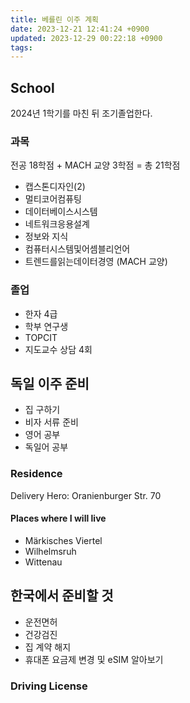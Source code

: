 ```yaml
---
title: 베를린 이주 계획
date: 2023-12-21 12:41:24 +0900
updated: 2023-12-29 00:22:18 +0900
tags: 
---
```


## School

2024년 1학기를 마친 뒤 조기졸업한다.

### 과목

전공 18학점 + MACH 교양 3학점 = 총 21학점

- 캡스톤디자인(2)
- 멀티코어컴퓨팅
- 데이터베이스시스템
- 네트워크응용설계
- 정보와 지식
- 컴퓨터시스템및어셈블리언어
- 트렌드를읽는데이터경영 (MACH 교양)

### 졸업

- 한자 4급
- 학부 연구생
- TOPCIT 
- 지도교수 상담 4회

## 독일 이주 준비

- 집 구하기
- 비자 서류 준비
- 영어 공부
- 독일어 공부

### Residence

Delivery Hero: Oranienburger Str. 70

#### Places where I will live

- Märkisches Viertel
- Wilhelmsruh
- Wittenau

## 한국에서 준비할 것

- 운전면허
- 건강검진
- 집 계약 해지
- 휴대폰 요금제 변경 및 eSIM 알아보기

### Driving License
